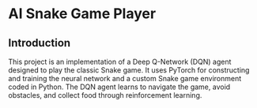 # AI Snake Game Player

## Introduction

This project is an implementation of a Deep Q-Network (DQN) agent designed to play the classic Snake game. It uses PyTorch for constructing and training the neural network and a custom Snake game environment coded in Python. The DQN agent learns to navigate the game, avoid obstacles, and collect food through reinforcement learning.